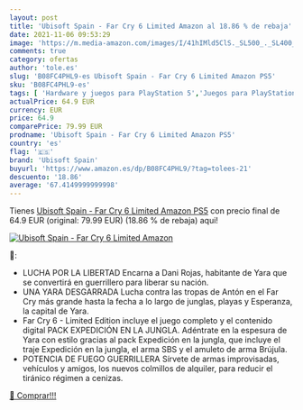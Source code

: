 ```yaml
---
layout: post
title: 'Ubisoft Spain - Far Cry 6 Limited Amazon al 18.86 % de rebaja'
date: 2021-11-06 09:53:29
image: 'https://m.media-amazon.com/images/I/41hIMld5ClS._SL500_._SL400_.jpg'
comments: true
category: ofertas
author: 'tole.es'
slug: 'B08FC4PHL9-es Ubisoft Spain - Far Cry 6 Limited Amazon PS5'
sku: 'B08FC4PHL9-es'
tags: [ 'Hardware y juegos para PlayStation 5','Juegos para PlayStation 5','Videojuegos','ps5','ubisoft spain', ]
actualPrice: 64.9 EUR
currency: EUR
price: 64.9
comparePrice: 79.99 EUR
prodname: 'Ubisoft Spain - Far Cry 6 Limited Amazon PS5'
country: 'es'
flag: '🇪🇸'
brand: 'Ubisoft Spain'
buyurl: 'https://www.amazon.es/dp/B08FC4PHL9/?tag=tolees-21'
descuento: '18.86'
average: '67.4149999999998'
---
```


Tienes [Ubisoft Spain - Far Cry 6 Limited Amazon PS5](https://www.amazon.es/dp/B08FC4PHL9/?tag=tolees-21) con precio final de  64.9 EUR (original: 79.99 EUR) (18.86 %  de rebaja) aqui!

[![Ubisoft Spain - Far Cry 6 Limited Amazon](https://m.media-amazon.com/images/I/41hIMld5ClS._SL500_._SL400_.jpg)](https://www.amazon.es/dp/B08FC4PHL9/?tag=tolees-21)

🔎:

- LUCHA POR LA LIBERTAD Encarna a Dani Rojas, habitante de Yara que se convertirá en guerrillero para liberar su nación.
- UNA YARA DESGARRADA Lucha contra las tropas de Antón en el Far Cry más grande hasta la fecha a lo largo de junglas, playas y Esperanza, la capital de Yara.
- Far Cry 6 - Limited Edition incluye el juego completo y el contenido digital PACK EXPEDICIÓN EN LA JUNGLA. Adéntrate en la espesura de Yara con estilo gracias al pack Expedición en la jungla, que incluye el traje Expedición en la jungla, el arma SBS y el amuleto de arma Brújula.
- POTENCIA DE FUEGO GUERRILLERA Sírvete de armas improvisadas, vehículos y amigos, los nuevos colmillos de alquiler, para reducir el tiránico régimen a cenizas.

[🛒 Comprar!!!](https://www.amazon.es/dp/B08FC4PHL9/?tag=tolees-21)
